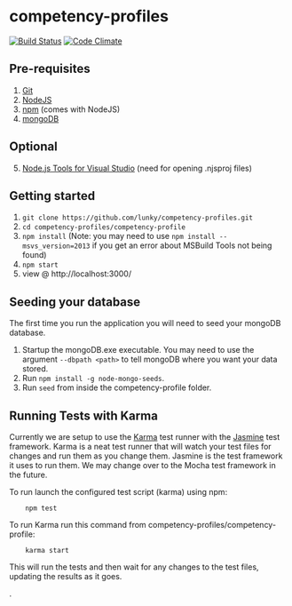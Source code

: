 # competency-profiles # 
[![Build Status](https://travis-ci.org/lunky/competency-profiles.svg?branch=master)](https://travis-ci.org/lunky/competency-profiles)
[![Code Climate](https://codeclimate.com/github/lunky/competency-profiles/badges/gpa.svg)](https://codeclimate.com/github/lunky/competency-profiles)
## Pre-requisites ##
 1. [Git](http://git-scm.com/downloads)
 2. [NodeJS](http://nodejs.org/download/)
 3. [npm](https://www.npmjs.com/) (comes with NodeJS)
 4. [mongoDB](http://www.mongodb.org/)
 
 ## Optional ##
 5. [Node.js Tools for Visual Studio](https://nodejstools.codeplex.com/) (need for opening .njsproj files)

## Getting started ##

 1. `git clone https://github.com/lunky/competency-profiles.git`
 2. `cd competency-profiles/competency-profile`
 3. `npm install` (Note: you may need to use `npm install --msvs_version=2013` 
    if you get an error about MSBuild Tools not being found)
 4. `npm start`
 5. view @ http://localhost:3000/

## Seeding your database ##

The first time you run the application you will need to seed your mongoDB database. 

 1. Startup the mongoDB.exe executable. You may need to use the argument `--dbpath <path>` to tell mongoDB where you want your data stored.
 2. Run `npm install -g node-mongo-seeds`.
 3. Run `seed` from inside the competency-profile folder.

## Running Tests with Karma ##

Currently we are setup to use the [Karma](http://karma-runner.github.io/) test runner with the 
[Jasmine](http://jasmine.github.io/) test framework. Karma is a neat test runner that will watch
your test files for changes and run them as you change them. Jasmine is the test framework it uses
to run them. We may change over to the Mocha test framework in the future.

To run launch the configured test script (karma) using npm:

        npm test


To run Karma run this command from competency-profiles/competency-profile:

        karma start

This will run the tests and then wait for any changes to the test files, updating the results as it goes.

 
 
.

